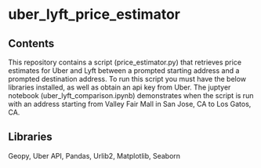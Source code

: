 # uber_lyft_price_estimator

## Contents
This repository contains a script (price_estimator.py) that retrieves price estimates for Uber and Lyft between a prompted starting address and a prompted destination address. To run this script you must have the below libraries installed, as well as obtain an api key from Uber. The juptyer notebook (uber_lyft_comparison.ipynb) demonstrates when the script is run with an address starting from Valley Fair Mall in San Jose, CA to Los Gatos, CA.

## Libraries
Geopy, Uber API, Pandas, Urlib2, Matplotlib, Seaborn